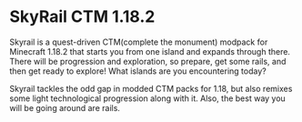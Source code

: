 ﻿# SkyRail CTM 1.18.2
Skyrail is a quest-driven CTM(complete the monument) modpack for Minecraft 1.18.2 that starts you from one island and expands through there. There will be progression and exploration, so prepare, get some rails, and then get ready to explore! What islands are you encountering today?

Skyrail tackles the odd gap in modded CTM packs for 1.18, but also remixes some light technological progression along with it. Also, the best way you will be going around are rails.
